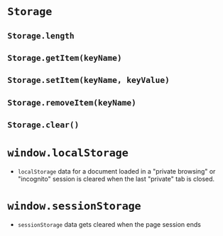 # `Storage`

## `Storage.length`

## `Storage.getItem(keyName)`

## `Storage.setItem(keyName, keyValue)`

## `Storage.removeItem(keyName)`

## `Storage.clear()`

# `window.localStorage`

- `localStorage` data for a document loaded in a "private browsing" or "incognito" session is cleared when the last "private" tab is closed.

# `window.sessionStorage`

- `sessionStorage` data gets cleared when the page session ends